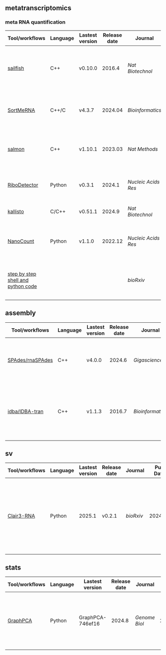## metatranscriptomics
### meta RNA quantification
| Tool/workflows | Language | Lastest version | Release date | Journal | Pub Date | Paper title | Notes |
| -------------- | -------- | --------------- | ------------ | ------- | -------- | ----------- | ----- |
| [sailfish](https://github.com/kingsfordgroup/sailfish) | C++ | v0.10.0 | 2016.4 | _Nat Biotechnol_ | 2014.4 | [Sailfish enables alignment-free isoform quantification from RNA-seq reads using lightweight algorithms](https://doi.org/10.1038/nbt.2862)
| [SortMeRNA](https://github.com/sortmerna/sortmerna) | C++/C | v4.3.7 | 2024.04 | _Bioinformatics_ | 2012.10 | [SortMeRNA: Fast and accurate filtering of ribosomal RNAs in metatranscriptomic data](https://doi.org/10.1093/bioinformatics/bts611)
| [salmon](https://github.com/COMBINE-lab/salmon) | C++ | v1.10.1 | 2023.03 | _Nat Methods_ | 2017.03 | [Salmon provides fast and bias-aware quantification of transcript expression](https://doi.org/10.1038/nmeth.4197)
| [RiboDetector](https://github.com/hzi-bifo/RiboDetector) | Python | v0.3.1 | 2024.1 | _Nucleic Acids Res_ | 2022.6 | [Rapid and accurate identification of ribosomal RNA sequences via deep learning](https://doi.org/10.1093/nar/gkac112)
| [kallisto](https://github.com/pachterlab/kallisto) | C/C++ | v0.51.1 | 2024.9 | _Nat Biotechnol_ | 2016.4 | [Near optimal probabilistic RNA-seq quantification](https://doi.org/10.1038/nbt.3519)
| [NanoCount](https://github.com/a-slide/NanoCount) | Python | v1.1.0 | 2022.12 | _Nucleic Acids Res_ | 2022.2 | [Accurate expression quantification from nanopore direct RNA sequencing with NanoCount](https://doi.org/10.1093/nar/gkab1129)
| [step by step shell and python code](https://github.com/RyoMameda/workflow) |||| _bioRxiv_ | 2025.1 | [Data-driven workflow for comprehensive gene expression analysis in complex](https://doi.org/10.1101/2025.01.17.632662)


## assembly
| Tool/workflows | Language | Lastest version | Release date | Journal | Pub Date | Paper title | Notes |
| -------------- | -------- | --------------- | ------------ | ------- | -------- | ----------- | ----- |
| [SPAdes/rnaSPAdes](https://github.com/ablab/spades) | C++ | v4.0.0 | 2024.6 | _Gigascience_ | 2019.9 | [rnaSPAdes: a de novo transcriptome assembler and its application to RNA-Seq data](https://doi.org/10.1093/gigascience/giz100)
| [idba/IDBA-tran](https://github.com/loneknightpy/idba) | C++ | v1.1.3 | 2016.7 | _Bioinformatics_ | 2013.7 | [IDBA-tran: a more robust de novo de Bruijn graph assembler for transcriptomes with uneven expression levels](https://doi.org/10.1093/bioinformatics/btt219)

## sv
| Tool/workflows | Language | Lastest version | Release date | Journal | Pub Date | Paper title | Notes |
| -------------- | -------- | --------------- | ------------ | ------- | -------- | ----------- | ----- |
| [Clair3-RNA](https://github.com/HKU-BAL/Clair3-RNA) | Python | 2025.1 | v0.2.1 | _bioRxiv_ | 2024.11 | [Clair3-RNA: A deep learning-based small variant caller for long-read RNA sequencing data](https://doi.org/10.1101/2024.11.17.624050)

## stats
| Tool/workflows | Language | Lastest version | Release date | Journal | Pub Date | Paper title | Notes |
| -------------- | -------- | --------------- | ------------ | ------- | -------- | ----------- | ----- |
| [GraphPCA](https://github.com/YANG-ERA/GraphPCA) | Python | GraphPCA-746ef16 | 2024.8 | _Genome Biol_ | 2024.11 | [GraphPCA: a fast and interpretable dimension reduction algorithm for spatial transcriptomics data](https://doi.org/10.1186/s13059-024-03429-x)
